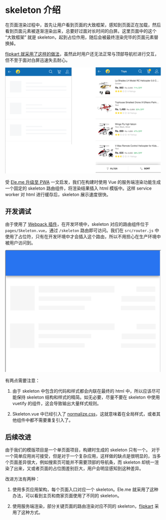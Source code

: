 # skeleton 介绍

在页面渲染过程中，首先让用户看到页面的大致框架，感知到页面正在加载，然后看到页面元素被逐渐渲染出来，总要好过面对长时间的白屏。这里页面中的这个 “大致框架” 就是 skeleton，起到占位作用，随后会被最终渲染完毕的页面元素替换掉。

[flipkart 就采用了这样的做法](http://tech-blog.flipkart.net/2016/03/)，虽然此时用户还无法正常与顶部导航栏进行交互，但不至于面对白屏迅速失去耐心。

![flipkart 中的 skeleton](./images/flipkart-skeleton.png)

受 [Ele.me 升级至 PWA](https://medium.com/elemefe/upgrading-ele-me-to-progressive-web-app-2a446832e509) 一文启发，我们在构建时使用 Vue 的服务端渲染功能生成一个固定的 skeleton 路由组件，将渲染结果插入 html 模版中。这样 service worker 对 html 进行缓存后，skeleton 展示速度很快。

## 开发调试

由于使用了 [Webpack 插件](https://github.com/lavas-project/vue-skeleton-webpack-plugin)，在开发环境中，skeleton 对应的路由组件位于 `pages/Skeleton.vue`，通过 `/skeleton` 路由即可访问。我们在 `src/router.js` 中使用了占位符，只有在开发环境中才会插入这个路由，所以不用担心在生产环境中被用户访问到。

![模版项目展示的 skeleton](./images/lavas-skeleton.png)

有两点需要注意：

1. 由于 skeleton 中包含的代码和样式都会内联在最终的 html 中，所以应该尽可能保持 skeleton 结构和样式的精简。如无必要，尽量不要在 skeleton 中使用 vuetify 的组件，这会导致输出大量样式规则。

2. Skeleton.vue 中已经引入了 [normalize.css](https://github.com/necolas/normalize.css/)，这就意味着在全局样式，或者其他组件中都不需要重复引入了。

## 后续改进

由于我们的模版项目是一个单页面项目，构建时生成的 skeleton 只有一个。
对于一个简单应用尚可接受，但是对于一个复杂应用，这样做的缺点是很明显的，当多个页面差异很大，例如搜索页可能并不需要顶部的导航条，而 skeleton 却统一渲染了出来，又或者页面的占位图差别巨大，用户会明显感知到这种差异。

改进方法有两种：

1. 使用多页应用架构，每个页面入口对应一个 skeleton。Ele.me 就采用了这种办法，可以看到主页和商家页面使用了不同的 skeleton。

2. 使用服务端渲染，部分关键页面的路由渲染对应不同的 skeleton，[flipkart](http://tech-blog.flipkart.net/2016/03/) 采用了这种方式。

